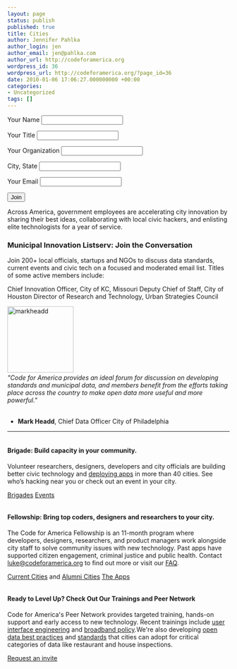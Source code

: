 ```yaml
---
layout: page
status: publish
published: true
title: Cities
author: Jennifer Pahlka
author_login: jen
author_email: jen@pahlka.com
author_url: http://codeforamerica.org
wordpress_id: 36
wordpress_url: http://codeforamerica.org/?page_id=36
date: 2010-01-06 17:06:27.000000000 +00:00
categories:
- Uncategorized
tags: []
---
```

<script type="mce-application/javascript" src="/wp-content/uploads/2013/08/cities-wufoo-signup.js"></script>

<form class="sign-up" action="https://codeforamerica.wufoo.com/forms/x7p4s5/#public" autocomplete="off" enctype="multipart/form-data" method="post" novalidate="">
<p><label for="Field4">Your Name</label> <input id="Field4" type="text" name="Field4" /></p>
<p><label for="Field17">Your Title</label> <input id="Field17" type="text" name="Field17" /></p>
<p><label for="Field5">Your Organization</label> <input id="Field5" type="text" name="Field5" /></p>
<p><label for="Field15">City, State</label> <input id="Field15" type="text" name="Field15" /></p>
<p><label for="Field3">Your Email</label> <input id="Field3" type="text" name="Field3" /></p>
<p><button>Join</button> <input id="idstamp" type="hidden" name="idstamp" value="sh5/MTRGERiNsV54IXogmRj5IrbhkUDhfGHwlVPFPss=" /></p>
</form>

Across America, government employees are accelerating city innovation by sharing their best ideas, collaborating with local civic hackers, and enlisting elite technologists for a year of service.

<h3>Municipal Innovation Listserv: Join the Conversation</h3>
<p>Join 200+ local officials, startups and NGOs to discuss data standards, current events and civic tech on a focused and moderated email list. Titles of some active members include:</p>
<p>Chief Innovation Officer, City of KC, Missouri
Deputy Chief of Staff, City of Houston
Director of Research and Technology, Urban Strategies Council</p>

<img src="http://www.codeforamerica.org/wp-content/uploads/2010/01/markheadd.jpg" alt="markheadd" width="150" height="150" class="alignleft size-full wp-image-27956" /><em><br>"Code for America provides an ideal forum for discussion on developing standards and municipal data, and members benefit from the efforts taking place across the country to make open data more useful and more powerful."</em><br><br>
- <b>Mark Headd</b>, Chief Data Officer
City of Philadelphia


<hr />

<a name="brigade"></a><div class="picture-and-text">
<div class="picture"><a href="http://brigade.codeforamerica.org/brigades"><img alt="" src="/wp-content/uploads/2013/08/build-capacity.jpg" /></a></div>
<h4>Brigade: Build capacity in your community.</h4>
<p>Volunteer researchers, designers, developers and city officials are building better civic technology and <a href="/apps">deploying apps</a> in more than 40 cities. See who’s hacking near you or check out an event in your city.</p>
<p><a href="http://brigade.codeforamerica.org/brigades">Brigades</a>
<a href="http://brigade.codeforamerica.org/pages/events">Events</a></p>
</div>

<a name="fellowship"></a><div class="picture-and-text">
<div class="picture"><a href="/cities/fellowship"><img alt="" src="/wp-content/uploads/2013/08/bring-coders-designers.jpg" /></a></div>
<h4></a>Fellowship: Bring top coders, designers and researchers to your city.</h4>
<p>The Code for America Fellowship is an 11-month program where developers, designers, researchers, and product managers work alongside city staff to solve community issues with new technology. Past apps have supported citizen engagement, criminal justice and public health. Contact <a href="mailto:luke@codeforamerica.org">luke@codeforamerica.org</a> to find out more or visit our <a href="/cities/fellowship">FAQ</a>.</p>
<p><a href="/cities/current/">Current Cities</a> and <a href="/cities/alumni">Alumni Cities</a>
<a href="/apps">The Apps</a></p>
</div>

<a name="opendata"></a><div class="picture-and-text">
<div class="picture"><a href="https://codeforamerica.wufoo.com/forms/w7p6q5/"><img alt="" src="/wp-content/uploads/2013/08/join-standards.jpg" /></a></div>
<h4>Ready to Level Up? Check Out Our Trainings and Peer Network</h4>
<p>Code for America's Peer Network provides targeted training, hands-on support and early access to new technology. Recent trainings include <a href="/07-11-2013-jared/">user interface engineering</a> and <a href="/05-13-201/">broadband policy</a>.We're also developing <a href="http://wiki.civiccommons.org/Open_Data_Guidelines">open data best practices</a> and <a href="/civic-data-standards/">standards</a> that cities can adopt for critical categories of data like restaurant and house inspections.</p>
<p><a href="https://codeforamerica.wufoo.com/forms/w7p6q5/">Request an invite</a></p>
</div>
